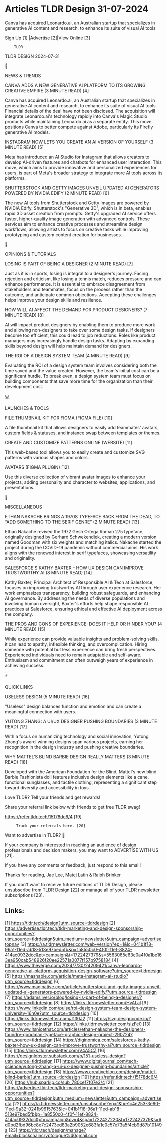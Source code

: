 # Articles TLDR Design 31-07-2024

Canva has acquired Leonardo.ai, an Australian startup that specializes
in generative AI content and research, to enhance its suite of visual
AI tools  

 Sign Up [1] |Advertise [2]|View Online [3] 

		TLDR 

TLDR DESIGN 2024-07-31

📱 

NEWS & TRENDS

 CANVA ADDS A NEW GENERATIVE AI PLATFORM TO ITS GROWING CREATIVE
EMPIRE (3 MINUTE READ) [4] 

 Canva has acquired Leonardo.ai, an Australian startup that
specializes in generative AI content and research, to enhance its
suite of visual AI tools. Financial details of the deal have not been
disclosed. The acquisition will integrate Leonardo.ai's technology
rapidly into Canva's Magic Studio products while maintaining
Leonardo.ai as a separate entity. This move positions Canva to better
compete against Adobe, particularly its Firefly generative AI models. 

 INSTAGRAM NOW LETS YOU CREATE AN AI VERSION OF YOURSELF (3 MINUTE
READ) [5] 

 Meta has introduced an AI Studio for Instagram that allows creators
to develop AI-driven features and chatbots for enhanced user
interaction. This move, which aims to provide innovative and
personalized experiences for users, is part of Meta's broader strategy
to integrate more AI tools across its platforms. 

 SHUTTERSTOCK AND GETTY IMAGES UNVEIL UPDATED AI GENERATORS POWERED BY
NVIDIA EDIFY (2 MINUTE READ) [6] 

 The new AI tools from Shutterstock and Getty Images are powered by
NVIDIA Edify. Shutterstock's "Generative 3D", which is in beta,
enables rapid 3D asset creation from prompts. Getty's upgraded AI
service offers faster, higher-quality image generation with advanced
controls. These services aim to enhance creative processes and
streamline design workflows, allowing artists to focus on creative
tasks while improving prototyping and custom content creation for
businesses. 

🚀 

OPINIONS & TUTORIALS

 LOSING IS PART OF BEING A DESIGNER (2 MINUTE READ) [7] 

 Just as it is in sports, losing is integral to a designer's journey.
Facing rejection and criticism, like losing a tennis match, reduces
pressure and can enhance performance. It is essential to embrace
disagreement from stakeholders and teammates, focus on the process
rather than the outcome, and anticipate common objections. Accepting
these challenges helps improve your design skills and resilience. 

 HOW WILL AI AFFECT THE DEMAND FOR PRODUCT DESIGNERS? (7 MINUTE READ)
[8] 

 AI will impact product designers by enabling them to produce more
work and allowing non-designers to take over some design tasks. If
designers become too efficient, this could lead to job reductions.
Roles like product managers may increasingly handle design tasks.
Adapting by expanding skills beyond design will help maintain demand
for designers. 

 THE ROI OF A DESIGN SYSTEM TEAM (4 MINUTE READ) [9] 

 Evaluating the ROI of a design system team involves considering both
the time saved and the value created. However, the team's initial cost
can be a significant hurdle. To break even, a design system team must
focus on building components that save more time for the organization
than their development cost. 

💻 

LAUNCHES & TOOLS

 FILE THUMBNAIL KIT FOR FIGMA (FIGMA FILE) [10] 

 A file thumbnail kit that allows designers to easily add teammates'
avatars, custom fields & statuses, and instance swap between templates
or themes. 

 CREATE AND CUSTOMIZE PATTERNS ONLINE (WEBSITE) [11] 

 This web-based tool allows you to easily create and customize SVG
patterns with various shapes and colors. 

 AVATARS (FIGMA PLUGIN) [12] 

 Use this diverse collection of vibrant avatar images to enhance your
projects, adding personality and character to websites, applications,
and presentations. 

🎁 

MISCELLANEOUS

 ETHAN NAKACHE BRINGS A 1970S TYPEFACE BACK FROM THE DEAD, TO “ADD
SOMETHING TO THE SERIF GENRE” (2 MINUTE READ) [13] 

 Ethan Nakache revived the 1972 Gesh Ortega Roman 275 typeface,
originally designed by Gerhard Schwekendiek, creating a modern version
named Goodman with six weights and matching italics. Nakache started
the project during the COVID-19 pandemic without commercial aims. His
work aligns with the renewed interest in serif typefaces, showcasing
versatility and originality. 

 SALESFORCE'S KATHY BAXTER – HOW UX DESIGN CAN IMPROVE TRUSTWORTHY
AI (8 MINUTE READ) [14] 

 Kathy Baxter, Principal Architect of Responsible AI & Tech at
Salesforce, focuses on improving trustworthy AI through user
experience research. Her work emphasizes transparency, building robust
safeguards, and enhancing AI governance. By addressing the needs of
diverse populations and involving human oversight, Baxter's efforts
help shape responsible AI practices at Salesforce, ensuring ethical
and effective AI deployment across the company. 

 THE PROS AND CONS OF EXPERIENCE: DOES IT HELP OR HINDER YOU? (4
MINUTE READ) [15] 

 While experience can provide valuable insights and problem-solving
skills, it can lead to apathy, inflexible thinking, and
overcomplication. Hiring someone with potential but less experience
can bring fresh perspectives. Experienced individuals need to remain
adaptable and self-aware. Enthusiasm and commitment can often outweigh
years of experience in achieving success. 

⚡ 

QUICK LINKS

 USELESS DESIGN (5 MINUTE READ) [16] 

 "Useless" design balances function and emotion and can create a
meaningful connection with users. 

 YUTONG ZHANG: A UI/UX DESIGNER PUSHING BOUNDARIES (3 MINUTE READ)
[17] 

 With a focus on humanizing technology and social innovation, Yutong
Zhang's award-winning designs span various projects, earning her
recognition in the design industry and pushing creative boundaries. 

 WHY MATTEL'S BLIND BARBIE DESIGN REALLY MATTERS (3 MINUTE READ) [18] 

 Developed with the American Foundation for the Blind, Mattel's new
blind Barbie Fashionista doll features inclusive design elements like
a cane, functional sunglasses, and tactile clothing, representing a
significant step toward diversity and accessibility in toys. 

Love TLDR? Tell your friends and get rewards!

 Share your referral link below with friends to get free TLDR swag! 

 https://refer.tldr.tech/15178dc6/4 [19] 

		 Track your referrals here. [20] 

Want to advertise in TLDR? 📰

 If your company is interested in reaching an audience of design
professionals and decision makers, you may want to ADVERTISE WITH US
[21]. 

 If you have any comments or feedback, just respond to this email! 

Thanks for reading, 
Jae Lee, Matej Latin & Ralph Brinker 

If you don't want to receive future editions of TLDR Design, please
unsubscribe from TLDR Design [22] or manage all of your TLDR
newsletter subscriptions [23]. 

 

Links:
------
[1] https://tldr.tech/design?utm_source=tldrdesign
[2] https://advertise.tldr.tech/tldr-marketing-and-design-sponsorship-opportunities?utm_source=tldrdesign&utm_medium=newsletter&utm_campaign=advertisetopnav
[3] https://a.tldrnewsletter.com/web-version?ep=1&lc=041b1f18-96a1-11ed-ab18-513e97bed5fb&p=1a8550c0-4f0f-11ef-8824-414ac0932dcc&pt=campaign&t=1722427379&s=5563065e63c0a4f0a1be163ea950cab548926f20ee22571a0077f157b9758184
[4] https://www.theverge.com/2024/7/30/24209421/canva-leonardo-generative-ai-platform-acquisition-design-software?utm_source=tldrdesign
[5] https://mashable.com/article/meta-instagram-ai-studio?utm_source=tldrdesign
[6] https://www.maginative.com/article/shutterstock-and-getty-images-unveil-updated-ai-generators-powered-by-nvidia-edify/?utm_source=tldrdesign
[7] https://adamsilver.io/blog/losing-is-part-of-being-a-designer/?utm_source=tldrdesign
[8] https://links.tldrnewsletter.com/HyALal
[9] https://www.linkedin.com/pulse/roi-design-system-team-design-system-university-16h0e?utm_source=tldrdesign
[10] https://links.tldrnewsletter.com/J130J2
[11] https://svg.designcode.io/?utm_source=tldrdesign
[12] https://links.tldrnewsletter.com/sizFe0
[13] https://www.itsnicethat.com/articles/ethan-nakache-the-designers-foundry-goodman-typeface-graphic-design-project-290724?utm_source=tldrdesign
[14] https://diginomica.com/salesforces-kathy-baxter-how-ux-design-can-improve-trustworthy-ai?utm_source=tldrdesign
[15] https://links.tldrnewsletter.com/V4A5CZ
[16] https://designlobster.substack.com/p/151-useless-design?utm_source=tldrdesign
[17] https://www.digitaljournal.com/tech-science/yutong-zhang-a-ui-ux-designer-pushing-boundaries/article?utm_source=tldrdesign
[18] https://www.creativebloq.com/design/mattel-blind-barbie?utm_source=tldrdesign
[19] https://refer.tldr.tech/15178dc6/4
[20] https://hub.sparklp.co/sub_780cef7f07e3/4
[21] https://advertise.tldr.tech/tldr-marketing-and-design-sponsorship-opportunities?utm_source=tldrdesign&utm_medium=newsletter&utm_campaign=advertisecta
[22] https://a.tldrnewsletter.com/unsubscribe?ep=1&l=e1c4e253-3e90-11ed-9a32-0241b9615763&lc=041b1f18-96a1-11ed-ab18-513e97bed5fb&p=1a8550c0-4f0f-11ef-8824-414ac0932dcc&pt=campaign&pv=4&spa=1722427220&t=1722427379&s=6d0bd2fbd96bc8e7c2473ed83a2b9052e683fa1c0c57e73a5f4cb9d87b10149a
[23] https://tldr.tech/design/manage?email=blockchaincryptologue%40gmail.com